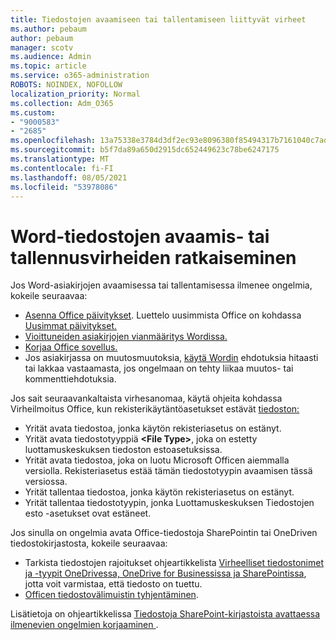 ```yaml
---
title: Tiedostojen avaamiseen tai tallentamiseen liittyvät virheet
ms.author: pebaum
author: pebaum
manager: scotv
ms.audience: Admin
ms.topic: article
ms.service: o365-administration
ROBOTS: NOINDEX, NOFOLLOW
localization_priority: Normal
ms.collection: Adm_O365
ms.custom:
- "9000583"
- "2685"
ms.openlocfilehash: 13a75338e3784d3df2ec93e8096380f85494317b7161040c7ad60ad830f9211d
ms.sourcegitcommit: b5f7da89a650d2915dc652449623c78be6247175
ms.translationtype: MT
ms.contentlocale: fi-FI
ms.lasthandoff: 08/05/2021
ms.locfileid: "53978086"
---
```

# <a name="resolve-errors-opening-or-saving-word-files"></a>Word-tiedostojen avaamis- tai tallennusvirheiden ratkaiseminen

Jos Word-asiakirjojen avaamisessa tai tallentamisessa ilmenee ongelmia, kokeile seuraavaa:

- [Asenna Office päivitykset](https://support.office.com/article/2ab296f3-7f03-43a2-8e50-46de917611c5). Luettelo uusimmista Office on kohdassa [Uusimmat päivitykset.](https://docs.microsoft.com/officeupdates/office-updates-msi)
- [Vioittuneiden asiakirjojen vianmääritys Wordissa.](https://docs.microsoft.com/office/troubleshoot/word/damaged-documents-in-word)
- [Korjaa Office sovellus.](https://support.office.com/Article/Repair-an-Office-application-7821d4b6-7c1d-4205-aa0e-a6b40c5bb88b)
- Jos asiakirjassa on muutosmuutoksia, [käytä Wordin](https://docs.microsoft.com/office/troubleshoot/word/word-stops-responding) ehdotuksia hitaasti tai lakkaa vastaamasta, jos ongelmaan on tehty liikaa muutos- tai kommenttiehdotuksia.

Jos sait seuraavankaltaista virhesanomaa, käytä ohjeita kohdassa Virheilmoitus Office, kun rekisterikäytäntöasetukset estävät [tiedoston:](https://docs.microsoft.com/office/troubleshoot/settings/file-blocked-in-office)

- Yrität avata tiedostoa, jonka käytön rekisteriasetus on estänyt.
- Yrität avata tiedostotyyppiä **\<File Type\>**, joka on estetty luottamuskeskuksen tiedoston estoasetuksissa.
- Yrität avata tiedostoa, joka on luotu Microsoft Officen aiemmalla versiolla. Rekisteriasetus estää tämän tiedostotyypin avaamisen tässä versiossa.
- Yrität tallentaa tiedostoa, jonka käytön rekisteriasetus on estänyt.
- Yrität tallentaa tiedostotyypin, jonka Luottamuskeskuksen Tiedostojen esto -asetukset ovat estäneet.

Jos sinulla on ongelmia avata Office-tiedostoja SharePointin tai OneDriven tiedostokirjastosta, kokeile seuraavaa:

- Tarkista tiedostojen rajoitukset ohjeartikkelista [Virheelliset tiedostonimet ja -tyypit OneDrivessa, OneDrive for Businessissa ja SharePointissa](https://support.office.com/article/64883a5d-228e-48f5-b3d2-eb39e07630fa), jotta voit varmistaa, että tiedosto on tuettu. 
- [Officen tiedostovälimuistin tyhjentäminen](https://support.office.com/article/b1d3765e-d71b-4bb8-99ca-acd22c42995d
). 

Lisätietoja on ohjeartikkelissa [Tiedostoja SharePoint-kirjastoista avattaessa ilmenevien ongelmien korjaaminen ](https://support.office.com/article/31329fa1-4ad0-47fc-95d8-bb0c5b12a536).